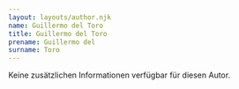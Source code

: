 ```yaml
---
layout: layouts/author.njk
name: Guillermo del Toro
title: Guillermo del Toro
prename: Guillermo del
surname: Toro
---
```

Keine zusätzlichen Informationen verfügbar für diesen Autor.

